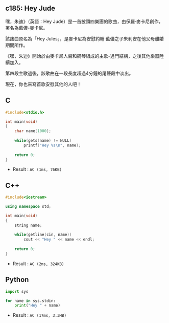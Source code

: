 ## c185: Hey Jude
嘿，朱迪》（英語：Hey Jude）是一首披頭四樂團的歌曲，由保羅·麥卡尼創作，署名為藍儂-麥卡尼。

該謠曲原名為「Hey Jules」，是麥卡尼為安慰約翰·藍儂之子朱利安在他父母離婚期間所作。

《嘿，朱迪》開始於由麥卡尼人聲和鋼琴組成的主歌-過門結構，之後其他樂器陸續加入。

第四段主歌過後，該歌曲在一段長度超過4分鐘的尾聲段中淡出。

現在，你也來寫首歌安慰其他的人吧！

## C
```C
#include<stdio.h>

int main(void)
{
	char name[1000];
	
	while(gets(name) != NULL)
		printf("Hey %s\n", name);
		
	return 0;
}
```
 * Result : `AC (1ms, 76KB)`

## C++
```C++
#include<iostream>

using namespace std;

int main(void)
{
	string name;
	
	while(getline(cin, name))
		cout << "Hey " << name << endl;
		
	return 0;
}
```
 * Result : `AC (2ms, 324KB)`

## Python
```python
import sys

for name in sys.stdin:
    print("Hey " + name)
```
 * Result : `AC (17ms, 3.3MB)`
